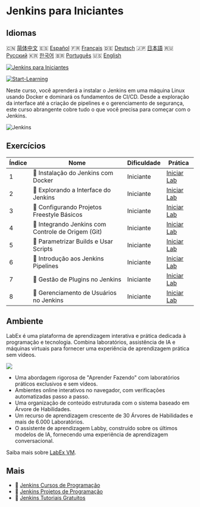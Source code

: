 # Jenkins para Iniciantes

## Idiomas

🇨🇳 [简体中文](README_zh.md) 🇪🇸 [Español](README_es.md) 🇫🇷 [Français](README_fr.md) 🇩🇪 [Deutsch](README_de.md) 🇯🇵 [日本語](README_ja.md) 🇷🇺 [Русский](README_ru.md) 🇰🇷 [한국어](README_ko.md) 🇧🇷 [Português](README_pt.md) 🇺🇸 [English](README.md) 

[![Jenkins para Iniciantes](https://cover-creator.labex.io/jenkins-for-beginners.png?lang=pt)](https://labex.io/pt/courses/jenkins-for-beginners)

[![Start-Learning](https://img.shields.io/badge/Start-Learning-whitesmoke?style=for-the-badge)](https://labex.io/pt/courses/jenkins-for-beginners)

Neste curso, você aprenderá a instalar o Jenkins em uma máquina Linux usando Docker e dominará os fundamentos de CI/CD. Desde a exploração da interface até a criação de pipelines e o gerenciamento de segurança, este curso abrangente cobre tudo o que você precisa para começar com o Jenkins.

![Jenkins](https://img.shields.io/badge/Jenkins-whitesmoke?style=for-the-badge&logo=jenkins)


## Exercícios

|   Índice | Nome                                                | Dificuldade   | Prática                                                                                                                            |
|----------|-----------------------------------------------------|---------------|------------------------------------------------------------------------------------------------------------------------------------|
|        1 | 📖  Instalação do Jenkins com Docker                | Iniciante     | <a target='_blank' href='https://labex.io/pt/tutorials/jenkins-installing-jenkins-with-docker-391174'>Iniciar Lab</a>              |
|        2 | 📖  Explorando a Interface do Jenkins               | Iniciante     | <a target='_blank' href='https://labex.io/pt/tutorials/jenkins-exploring-the-jenkins-interface-595303'>Iniciar Lab</a>             |
|        3 | 📖  Configurando Projetos Freestyle Básicos         | Iniciante     | <a target='_blank' href='https://labex.io/pt/tutorials/jenkins-configuring-basic-freestyle-projects-595302'>Iniciar Lab</a>        |
|        4 | 📖  Integrando Jenkins com Controle de Origem (Git) | Iniciante     | <a target='_blank' href='https://labex.io/pt/tutorials/jenkins-integrating-jenkins-with-source-control-git-595304'>Iniciar Lab</a> |
|        5 | 📖  Parametrizar Builds e Usar Scripts              | Iniciante     | <a target='_blank' href='https://labex.io/pt/tutorials/jenkins-parameterizing-builds-and-using-scripts-595308'>Iniciar Lab</a>     |
|        6 | 📖  Introdução aos Jenkins Pipelines                | Iniciante     | <a target='_blank' href='https://labex.io/pt/tutorials/jenkins-introduction-to-jenkins-pipelines-595305'>Iniciar Lab</a>           |
|        7 | 📖  Gestão de Plugins no Jenkins                    | Iniciante     | <a target='_blank' href='https://labex.io/pt/tutorials/jenkins-managing-plugins-in-jenkins-595307'>Iniciar Lab</a>                 |
|        8 | 📖  Gerenciamento de Usuários no Jenkins            | Iniciante     | <a target='_blank' href='https://labex.io/pt/tutorials/jenkins-jenkins-user-management-391302'>Iniciar Lab</a>                     |

## Ambiente

LabEx é uma plataforma de aprendizagem interativa e prática dedicada à programação e tecnologia. Combina laboratórios, assistência de IA e máquinas virtuais para fornecer uma experiência de aprendizagem prática sem vídeos.

![](https://tutorial-screenshot.getvm.io/images/vm-1725247253.png)

- Uma abordagem rigorosa de "Aprender Fazendo" com laboratórios práticos exclusivos e sem vídeos.
- Ambientes online interativos no navegador, com verificações automatizadas passo a passo.
- Uma organização de conteúdo estruturada com o sistema baseado em Árvore de Habilidades.
- Um recurso de aprendizagem crescente de 30 Árvores de Habilidades e mais de 6.000 Laboratórios.
- O assistente de aprendizagem Labby, construído sobre os últimos modelos de IA, fornecendo uma experiência de aprendizagem conversacional.

Saiba mais sobre [LabEx VM](https://support.labex.io/using-labex/virtual-machine).

## Mais

- 🔗 [Jenkins Cursos de Programação](https://github.com/labex-labs/awesome-programming-courses)
- 🔗 [Jenkins Projetos de Programação](https://github.com/labex-labs/awesome-programming-projects)
- 🔗 [Jenkins Tutoriais Gratuitos](https://github.com/labex-labs/jenkins-free-tutorials)

